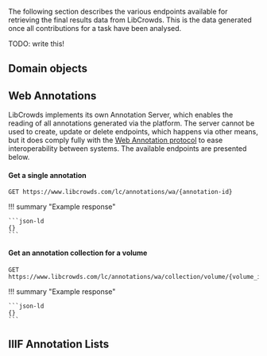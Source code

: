 
The following section describes the various endpoints available for retrieving
the final results data from LibCrowds. This is the data generated once all
contributions for a task have been analysed.

TODO: write this!

## Domain objects

## Web Annotations

LibCrowds implements its own Annotation Server, which enables the reading of
all annotations generated via the platform. The server cannot be used to
create, update or delete endpoints, which happens via other means, but it does
comply fully with the
[Web Annotation protocol](https://www.w3.org/TR/annotation-protocol/) to ease
interoperability between systems. The available endpoints are presented
below.

#### Get a single annotation

``` http
GET https://www.libcrowds.com/lc/annotations/wa/{annotation-id}
```

!!! summary "Example response"

    ```json-ld
    {}
    ```

#### Get an annotation collection for a volume

``` http
GET https://www.libcrowds.com/lc/annotations/wa/collection/volume/{volume_id}
```

!!! summary "Example response"

    ```json-ld
    {}
    ```

## IIIF Annotation Lists
